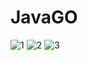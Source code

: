 # JavaGO

![1](http://fs214.www.ex.ua/show/964447079754/220670985/220670985.jpg?1600)
![2](http://fs133.www.ex.ua/show/964447079754/220671083/220671083.jpg?1600)
![3](http://fs214.www.ex.ua/show/964447079754/220670984/220670984.jpg?1600)
